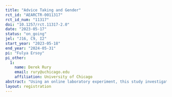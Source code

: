 ```yaml
---
title: "Advice Taking and Gender"
rct_id: "AEARCTR-0011317"
rct_id_num: "11317"
doi: "10.1257/rct.11317-2.0"
date: "2023-05-17"
status: "on_going"
jel: "J16, C9, I2"
start_year: "2023-05-18"
end_year: "2024-05-31"
pi: "Fulya Ersoy"
pi_other:
  1:
    name: Derek Rury
    email: rury@uchicago.edu
    affiliation: University of Chicago
abstract: "Using an online laboratory experiment, this study investigates the impact of advisor-advisee gender match on advisee's propensity to follow advice as well as their test choice (math vs verbal). "
layout: registration
---
```


